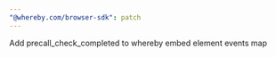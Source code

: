 ```yaml
---
"@whereby.com/browser-sdk": patch
---
```


Add precall_check_completed to whereby embed element events map
